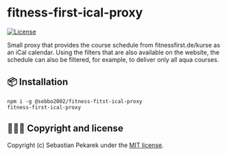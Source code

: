 # fitness-first-ical-proxy

[![License](https://img.shields.io/badge/license-MIT-blue.svg?style=flat-square)](LICENSE)

Small proxy that provides the course schedule from fitnessfirst.de/kurse as an iCal calendar. Using the filters that are also available on the website, the schedule can also be filtered, for example, to deliver only all aqua courses.


## 📦 Installation

	npm i -g @sebbo2002/fitness-fitst-ical-proxy
    fitness-first-ical-proxy


## 🙆🏼‍♂️ Copyright and license

Copyright (c) Sebastian Pekarek under the [MIT license](LICENSE).
